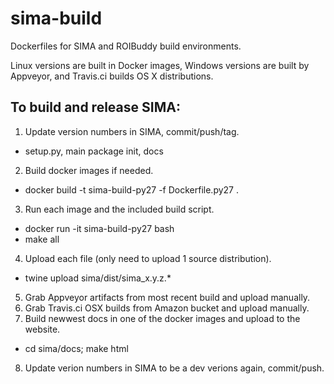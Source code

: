 # sima-build
Dockerfiles for SIMA and ROIBuddy build environments.

Linux versions are built in Docker images, Windows versions are built by Appveyor, and Travis.ci builds OS X distributions.

To build and release SIMA:
--------------------------

1. Update version numbers in SIMA, commit/push/tag.
  * setup.py, main package init, docs
2. Build docker images if needed.
  * docker build -t sima-build-py27 -f Dockerfile.py27 .
3. Run each image and the included build script.
  * docker run -it sima-build-py27 bash
  * make all
4. Upload each file (only need to upload 1 source distribution).
  * twine upload sima/dist/sima\_x.y.z.*
5. Grab Appveyor artifacts from most recent build and upload manually.
6. Grab Travis.ci OSX builds from Amazon bucket and upload manually.
7. Build newwest docs in one of the docker images and upload to the website.
  * cd sima/docs; make html
8. Update verion numbers in SIMA to be a dev verions again, commit/push.
